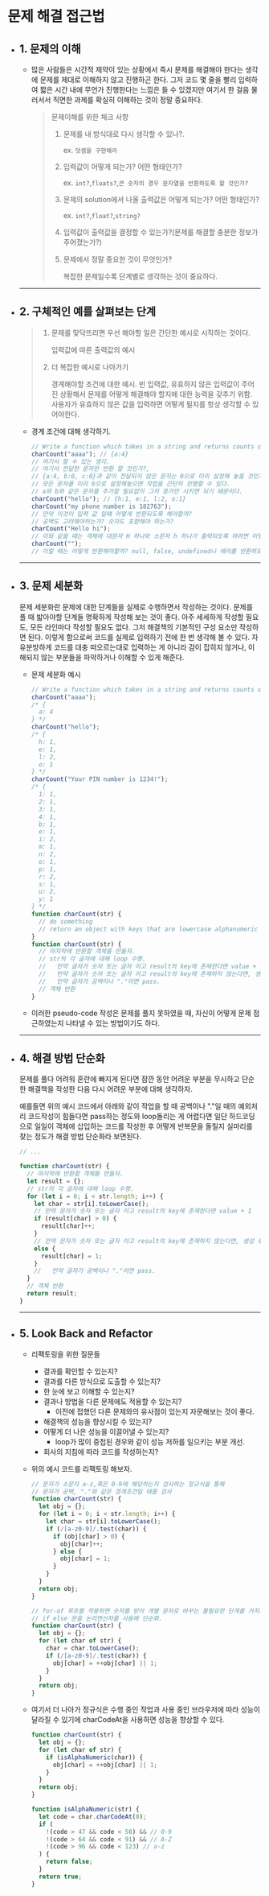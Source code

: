 # 문제 해결 접근법

- ## 1. 문제의 이해

  - 많은 사람들은 시간적 제약이 있는 상황에서 즉시 문제를 해결해야 한다는 생각에 문제를 제대로 이해하지 않고 진행하곤 한다.
    그저 코드 몇 줄을 빨리 입력하여 짧은 시간 내에 무언가 진행한다는 느낌은 들 수 있겠지만 여기서 한 걸음 물러서서 직면한 과제를 확실히 이해하는 것이 정말 중요하다.

    > 문제이해를 위한 체크 사항
    >
    > 1. 문제를 내 방식대로 다시 생각할 수 있나?.
    >
    >    ex. `덧셈을 구현해라`
    >
    > 2. 입력값이 어떻게 되는가? 어떤 형태인가?
    >
    >    ex. `int?`,`floats?`,`큰 숫자의 경우 문자열을 반환하도록 할 것인가?`
    >
    > 3. 문제의 solution에서 나올 출력값은 어떻게 되는가? 어떤 형태인가?
    >
    >    ex. `int?`,`float?`,`string?`
    >
    > 4. 입력값이 출력값을 결정할 수 있는가?(문제를 해결할 충분한 정보가 주어졌는가?)
    >
    > 5. 문제에서 정말 중요한 것이 무엇인가?
    >
    >    복잡한 문제일수록 단계별로 생각하는 것이 중요하다.

  ***

- ## 2. 구체적인 예를 살펴보는 단계

  > 1. 문제를 맞닥뜨리면 우선 해야할 일은 간단한 예시로 시작하는 것이다.
  >
  >    입력값에 따른 출력값의 예시
  >
  > 2. 더 복잡한 예시로 나아가기
  >
  >    경계해야할 조건에 대한 예시. 빈 입력값, 유효하지 않은 입력값이 주어진 상황해서 문제를 어떻게 해결해야 할지에 대한 능력을 갖추기 위함. 사용자가 유효하지 않은 값을 입력하면 어떻게 될지를 항상 생각할 수 있어야한다.

  - 경계 조건에 대해 생각하기.

    ```js
    // Write a function which takes in a string and returns counts of each character in the string.
    charCount("aaaa"); // {a:4}
    // 여기서 할 수 있는 생각.
    // 여기서 전달한 문자만 반환 할 것인가?,
    // {a:4, b:0, c:0}과 같이 전달되지 않은 문자는 0으로 미리 설정해 놓을 것인가?
    // 모든 문자를 미리 0으로 설정해놓으면 작업을 간단히 진행할 수 있다.
    // a와 b와 같은 문자를 추가할 필요없이 그저 증가만 시키면 되기 때문이다.
    charCount("hello"); // {h:1, e:1, l:2, o:1}
    charCount("my phone number is 182763");
    // 만약 이것이 입력 값 일떄 어떻게 반환되도록 해야할까?
    // 공백도 고려해야하는가? 숫자도 포함해야 하는가?
    charCount("Hello hi");
    // 이와 같을 때는 객체에 대문자 H 하나와 소문자 h 하나가 출력되도록 하려면 어떻게 해야할까?
    charCount("");
    // 이럴 때는 어떻게 반환해야할까? null, false, undefined나 에러를 반환하도록 할 수 있을까?
    ```

  ***

- ## 3. 문제 세분화

  문제 세분화란 문제에 대한 단계들을 실제로 수행하면서 작성하는 것이다.
  문제를 풀 때 밟아야할 단계들 명확하게 작성해 보는 것이 좋다.
  아주 세세하게 작성할 필요도, 모든 라인마다 작성할 필요도 없다.
  그저 해결책의 기본적인 구성 요소만 작성하면 된다.
  이렇게 함으로써 코드를 실제로 입력하기 전에 한 번 생각해 볼 수 있다.
  자유분방하게 코드를 대충 떠오르는대로 입력하는 게 아니라 감이 잡히지 않거나,
  이해되지 않는 부분들을 파악하거나 이해할 수 있게 해준다.

  - 문제 세분화 예시

    ```js
    // Write a function which takes in a string and returns counts of each character in the string.
    charCount("aaaa");
    /* {
      a: 4
    } */
    charCount("hello");
    /* {
      h: 1,
      e: 1,
      l: 2,
      o: 1
    } */
    charCount("Your PIN number is 1234!");
    /* {
      1: 1,
      2: 1,
      3: 1,
      4: 1,
      b: 1,
      e: 1,
      i: 2,
      m: 1,
      n: 2,
      o: 1,
      p: 1,
      r: 2,
      s: 1,
      u: 2,
      y: 1
    } */
    function charCount(str) {
      // do something
      // return an object with keys that are lowercase alphanumeric characters in the string; values sould be the number
    }
    function charCount(str) {
      // 마지막에 반환할 객체를 만들자.
      // str의 각 글자에 대해 loop 수행.
      //   만약 글자가 숫자 또는 글자 이고 result의 key에 존재한다면 value + 1
      //   만약 글자가 숫자 또는 글자 이고 result의 key에 존재하지 않는다면, 생성 후 value 1
      //   만약 글자가 공백이나 "."이면 pass.
      // 객체 반환
    }
    ```

  - 이러한 pseudo-code 작성은 문제를 풀지 못하였을 때, 자신이 어떻게 문제 접근하였는지 나타낼 수 있는 방법이기도 하다.

  ***

- ## 4. 해결 방법 단순화

  문제를 풀다 어려워 혼란에 빠지게 된다면
  잠깐 동안 어려운 부분을 무시하고 단순한 해결책을 작성한 다음 다시 어려운 부분에 대해 생각하자.

  예를들면 위의 예시 코드에서 아래와 같이 작업을 할 때
  공백이나 "."일 때의 예외처리 코드작성이 힘들다면 pass하는 정도와
  loop돌리는 게 어렵다면 일단 하드코딩으로 일일이 객체에 삽입하는 코드를 작성한 후
  어떻게 반복문을 돌릴지 실마리를 찾는 정도가 해결 방법 단순화라 보면된다.

  ```js
  // ...

  function charCount(str) {
    // 마지막에 반환할 객체를 만들자.
    let result = {};
    // str의 각 글자에 대해 loop 수행.
    for (let i = 0; i < str.length; i++) {
      let char = str[i].toLowerCase();
      // 만약 문자가 숫자 또는 글자 이고 result의 key에 존재한다면 value + 1
      if (result[char] > 0) {
        result[char]++;
      }
      // 만약 문자가 숫자 또는 글자 이고 result의 key에 존재하지 않는다면, 생성 후 value 1
      else {
        result[char] = 1;
      }
      //   만약 글자가 공백이나 "."이면 pass.
    }
    // 객체 반환
    return result;
  }
  ```

  ***

- ## 5. Look Back and Refactor

  - 리팩토링을 위한 질문들
    - 결과를 확인할 수 있는지?
    - 결과를 다른 방식으로 도출할 수 있는지?
    - 한 눈에 보고 이해할 수 있는지?
    - 결과나 방법을 다른 문제에도 적용할 수 있는지?
      - 이전에 접했던 다른 문제와의 유사점이 있는지 자문해보는 것이 좋다.
    - 해결책의 성능을 향상시킬 수 있는지?
    - 어떻게 더 나은 성능을 이끌어낼 수 있는지?
      - loop가 많이 중첩된 경우와 같이 성능 저하를 일으키는 부분 개선.
    - 회사의 지침에 따라 코드를 작성하는지?
  - 위의 예시 코드를 리팩토링 해보자.

    ```js
    // 문자가 소문자 a-z,혹은 0-9에 해당하는지 검사하는 정규식을 통해
    // 문자가 공백, "."와 같은 경계조건일 때를 검사
    function charCount(str) {
      let obj = {};
      for (let i = 0; i < str.length; i++) {
        let char = str[i].toLowerCase();
        if (/[a-z0-9]/.test(char)) {
          if (obj[char] > 0) {
            obj[char]++;
          } else {
            obj[char] = 1;
          }
        }
      }
      return obj;
    }

    // for-of 루프를 적용하면 숫자를 받아 개별 문자로 바꾸는 불필요한 단계를 거치지 않아도 된다.
    // if else 문을 논리연산자를 사용해 단순화.
    function charCount(str) {
      let obj = {};
      for (let char of str) {
        char = char.toLowerCase();
        if (/[a-z0-9]/.test(char)) {
          obj[char] = ++obj[char] || 1;
        }
      }
      return obj;
    }
    ```

  - 여기서 더 나아가 정규식은 수행 중인 작업과 사용 중인 브라우저에 따라 성능이 달라질 수 있기에
    charCodeAt을 사용하면 성능을 향상할 수 있다.

    ```js
    function charCount(str) {
      let obj = {};
      for (let char of str) {
        if (isAlphaNumeric(char)) {
          obj[char] = ++obj[char] || 1;
        }
      }
      return obj;
    }

    function isAlphaNumeric(str) {
      let code = char.charCodeAt(0);
      if (
        !(code > 47 && code < 58) && // 0-9
        !(code > 64 && code < 91) && // A-Z
        !(code > 96 && code < 123) // a-z
      ) {
        return false;
      }
      return true;
    }
    ```
